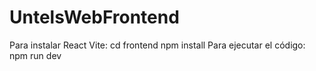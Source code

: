# UntelsWebFrontend

Para instalar React Vite:
cd frontend
npm install
Para ejecutar el código:
npm run dev

